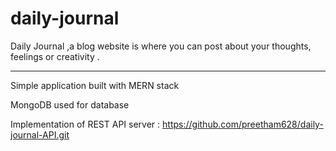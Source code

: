 # daily-journal

Daily Journal ,a blog website is where you can post about your thoughts, feelings or creativity .
<hr>
Simple application built with MERN stack

MongoDB used for database

Implementation of REST API server : https://github.com/preetham628/daily-journal-API.git
